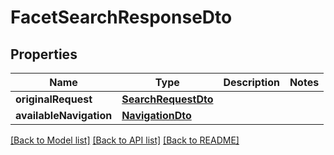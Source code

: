 # FacetSearchResponseDto

## Properties
Name | Type | Description | Notes
------------ | ------------- | ------------- | -------------
**originalRequest** | [**SearchRequestDto**](SearchRequestDto.md) |  | 
**availableNavigation** | [**NavigationDto**](NavigationDto.md) |  | 

[[Back to Model list]](../README.md#documentation-for-models) [[Back to API list]](../README.md#documentation-for-api-endpoints) [[Back to README]](../README.md)


